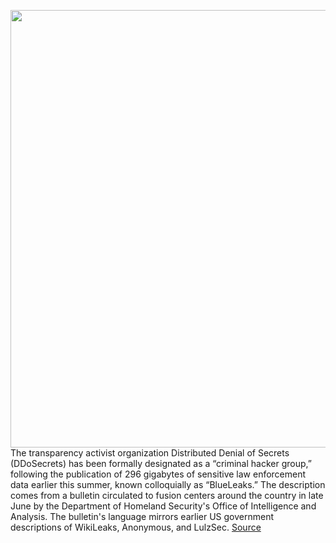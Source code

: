<img src='https://cdn.vox-cdn.com/thumbor/ZkUXONp7TSvs898cGLoE7HFyjMg=/0x0:2050x1367/1200x800/filters:focal(861x520:1189x848)/cdn.vox-cdn.com/uploads/chorus_image/image/67198121/VRG_ILLO_4143_001.0.jpg' width='700px' /><br/>
The transparency activist organization Distributed Denial of Secrets (DDoSecrets) has been formally designated as a “criminal hacker group,” following the publication of 296 gigabytes of sensitive law enforcement data earlier this summer, known colloquially as “BlueLeaks.” The description comes from a bulletin circulated to fusion centers around the country in late June by the Department of Homeland Security's Office of Intelligence and Analysis. The bulletin's language mirrors earlier US government descriptions of WikiLeaks, Anonymous, and LulzSec.
<a href='https://www.theverge.com/2020/8/13/21365448/blueleaks-dhs-distributed-denial-secrets-dds-ddosecrets-police'> Source <a/>